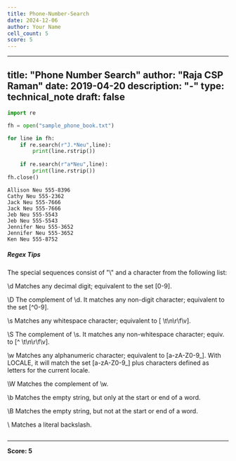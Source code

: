 ```yaml
---
title: Phone-Number-Search
date: 2024-12-06
author: Your Name
cell_count: 5
score: 5
---
```


---
title: "Phone Number Search"
author: "Raja CSP Raman"
date: 2019-04-20
description: "-"
type: technical_note
draft: false
---

```python
import re
```


```python
fh = open("sample_phone_book.txt")

for line in fh:
    if re.search(r"J.*Neu",line):
        print(line.rstrip())
        
    if re.search(r"a*Neu",line):
        print(line.rstrip())
fh.close()
```

    Allison Neu 555-8396
    Cathy Neu 555-2362
    Jack Neu 555-7666
    Jack Neu 555-7666
    Jeb Neu 555-5543
    Jeb Neu 555-5543
    Jennifer Neu 555-3652
    Jennifer Neu 555-3652
    Ken Neu 555-8752


##### Regex Tips

The special sequences consist of "\\" and a character from the following list:

\d	Matches any decimal digit; equivalent to the set [0-9].

\D	The complement of \d. It matches any non-digit character; equivalent to the set [^0-9].

\s	Matches any whitespace character; equivalent to [ \t\n\r\f\v].

\S	The complement of \s. It matches any non-whitespace character; equiv. to [^ \t\n\r\f\v].

\w	Matches any alphanumeric character; equivalent to [a-zA-Z0-9_]. With LOCALE, it will match the set [a-zA-Z0-9_] plus characters defined as letters for the current locale.

\W	Matches the complement of \w.

\b	Matches the empty string, but only at the start or end of a word.

\B	Matches the empty string, but not at the start or end of a word.

\\	Matches a literal backslash.


```python

```


---
**Score: 5**